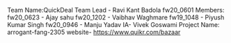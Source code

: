 

Team Name:QuickDeal
Team Lead - Ravi Kant Badola fw20_0601
Members:
fw20_0623 - Ajay sahu
fw20_1202 - Vaibhav Waghmare
fw19_1048 - Piyush Kumar Singh
fw20_0946 - Manju Yadav
IA-	Vivek Goswami
Project Name: arrogant-fang-2305 website- https://www.quikr.com/bazaar
